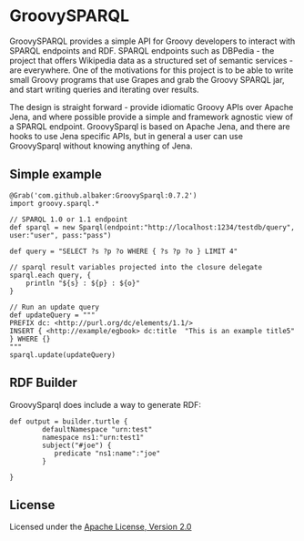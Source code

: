 GroovySPARQL
============

GroovySPARQL provides a simple API for Groovy developers to interact with SPARQL endpoints and RDF.  SPARQL endpoints such as DBPedia - the project that offers Wikipedia data as a structured set of semantic services - are everywhere.  One of the motivations for this project is to be able to write small Groovy programs that use Grapes and grab the Groovy SPARQL jar, and start writing queries and iterating over results.

The design is straight forward - provide idiomatic Groovy APIs over Apache Jena, and where possible provide a simple and framework agnostic view of a SPARQL endpoint.  GroovySparql is based on Apache Jena, and there are hooks to use Jena specific APIs, but in general a user can use GroovySparql without knowing anything of Jena.

## Simple example

	@Grab('com.github.albaker:GroovySparql:0.7.2')
	import groovy.sparql.*
 
	// SPARQL 1.0 or 1.1 endpoint
    def sparql = new Sparql(endpoint:"http://localhost:1234/testdb/query", user:"user", pass:"pass")
		
	def query = "SELECT ?s ?p ?o WHERE { ?s ?p ?o } LIMIT 4"
		
	// sparql result variables projected into the closure delegate
	sparql.each query, { 
		println "${s} : ${p} : ${o}"
    }
	
	// Run an update query
    def updateQuery = """
    PREFIX dc: <http://purl.org/dc/elements/1.1/>
    INSERT { <http://example/egbook> dc:title  "This is an example title5" } WHERE {}
    """
    sparql.update(updateQuery)
	

## RDF Builder

GroovySparql does include a way to generate RDF:

    def output = builder.turtle {
			defaultNamespace "urn:test"
			namespace ns1:"urn:test1"
			subject("#joe") {
			   predicate "ns1:name":"joe"	
			}
			
	}


## License

Licensed under the [Apache License, Version 2.0](http://www.apache.org/licenses/LICENSE-2.0)  






